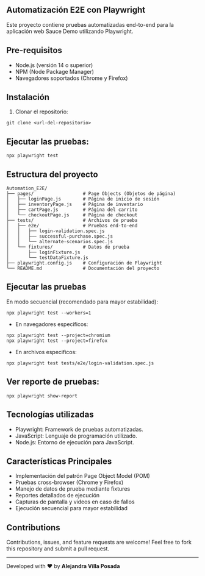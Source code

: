 ## Automatización E2E con Playwright

Este proyecto contiene pruebas automatizadas end-to-end para la aplicación web Sauce Demo utilizando Playwright.

## Pre-requisitos

* Node.js (versión 14 o superior)
* NPM (Node Package Manager)
* Navegadores soportados (Chrome y Firefox)

## Instalación

1. Clonar el repositorio:
```
git clone <url-del-repositorio>
```

## Ejecutar las pruebas:
```
npx playwright test
```

## Estructura del proyecto
```
Automation_E2E/
├── pages/                  # Page Objects (Objetos de página)
│   ├── loginPage.js        # Página de inicio de sesión
│   ├── inventoryPage.js    # Página de inventario
│   ├── cartPage.js         # Página del carrito
│   └── checkoutPage.js     # Página de checkout
├── tests/                  # Archivos de prueba
│   ├── e2e/                # Pruebas end-to-end
│   │   ├── login-validation.spec.js
│   │   ├── successful-purchase.spec.js
│   │   └── alternate-scenarios.spec.js
│   └── fixtures/           # Datos de prueba
│       ├── loginFixture.js
│       └── testDataFixture.js
├── playwright.config.js    # Configuración de Playwright
└── README.md               # Documentación del proyecto
```

## Ejecutar las pruebas
En modo secuencial (recomendado para mayor estabilidad):
```
npx playwright test --workers=1
```

* En navegadores especificos:
```
npx playwright test --project=chromium
npx playwright test --project=firefox
```
* En archivos especificos:
```
npx playwright test tests/e2e/login-validation.spec.js
```

## Ver reporte de pruebas:
```
npx playwright show-report
```

## Tecnologías utilizadas
* Playwright: Framework de pruebas automatizadas.
* JavaScript: Lenguaje de programación utilizado.
* Node.js: Entorno de ejecución para JavaScript.

## Características Principales
* Implementación del patrón Page Object Model (POM)
* Pruebas cross-browser (Chrome y Firefox)
* Manejo de datos de prueba mediante fixtures
* Reportes detallados de ejecución
* Capturas de pantalla y videos en caso de fallos
* Ejecución secuencial para mayor estabilidad

## Contributions
Contributions, issues, and feature requests are welcome! Feel free to fork this repository and submit a pull request.

---
Developed with ❤️ by **Alejandra Villa Posada**
